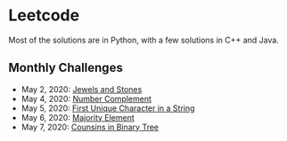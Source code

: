 # Leetcode
Most of the solutions are in Python, with a few solutions in C++ and Java. 

## Monthly Challenges 
- May 2, 2020: [Jewels and Stones](https://leetcode.com/explore/challenge/card/may-leetcoding-challenge/534/week-1-may-1st-may-7th/3317/)
- May 4, 2020: [Number Complement](https://leetcode.com/explore/challenge/card/may-leetcoding-challenge/534/week-1-may-1st-may-7th/3319/) 
- May 5, 2020: [First Unique Character in a String](https://leetcode.com/explore/challenge/card/may-leetcoding-challenge/534/week-1-may-1st-may-7th/3320/)
- May 6, 2020: [Majority Element](https://leetcode.com/explore/challenge/card/may-leetcoding-challenge/534/week-1-may-1st-may-7th/3321/)
- May 7, 2020: [Counsins in Binary Tree](https://leetcode.com/explore/featured/card/may-leetcoding-challenge/534/week-1-may-1st-may-7th/3322/)

